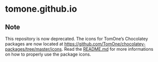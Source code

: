 tomone.github.io
================
## Note
This repository is now deprecated. The icons for TomOne’s Chocolatey packages are now located at https://github.com/TomOne/chocolatey-packages/tree/master/icons. Read the [README.md](https://github.com/TomOne/chocolatey-packages/blob/master/README.md) for more informations on how to properly use the package icons.
